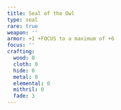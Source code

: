 ```yaml
---
title: Seal of the Owl
type: seal
rare: true
weapon: ''
armor: +1 +FOCUS to a maximum of +6
focus: ''
crafting:
  wood: 0
  cloth: 0
  hide: 0
  metal: 0
  elemental: 0
  mithril: 0
  fade: 3
---
```


